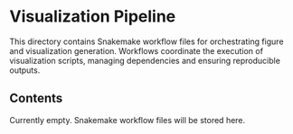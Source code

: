 # Visualization Pipeline

This directory contains Snakemake workflow files for orchestrating figure and visualization generation.
Workflows coordinate the execution of visualization scripts, managing dependencies and ensuring reproducible outputs.

## Contents

Currently empty. Snakemake workflow files will be stored here.
